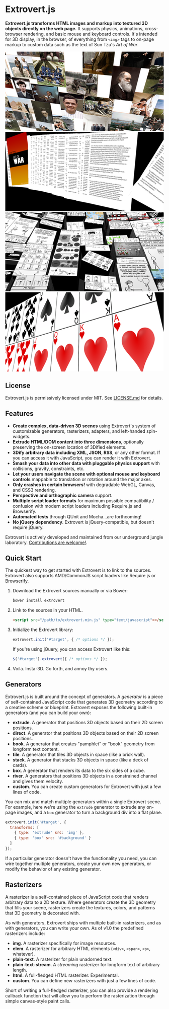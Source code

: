 # Extrovert.js #

**Extrovert.js transforms HTML images and markup into textured 3D objects
directly on the web page.** It supports physics, animations, cross-browser
rendering, and basic mouse and keyboard controls. It's intended for 3D display,
in the browser, of everything from `<img>` tags to on-page markup to custom data
such as the text of Sun Tzu's *Art of War*.

![](assets/extrovert_photo3d_thumb.jpg)
![](assets/extrovert_artofwar_thumb.png)
![](assets/extrovert_xkc3d_thumb.jpg)
![](assets/extrovert_cards_thumb.png)

## License ##

Extrovert.js is permissively licensed under MIT. See [LICENSE.md](LICENSE.md)
for details.

## Features ##

- **Create complex, data-driven 3D scenes** using Extrovert's system of
customizable generators, rasterizers, adapters, and left-handed spin-widgets.
- **Extrude HTML/DOM content into three dimensions**, optionally preserving
the on-screen location of 3Dified elements.
- **3Dify arbitrary data including XML, JSON, RSS**, or any other format. If
you can access it with JavaScript, you can render it with Extrovert.
- **Smash your data into other data with pluggable physics support** with
collisions, gravity, constraints, etc.
- **Let your users navigate the scene with optional mouse and keyboard
controls** mappable to translation or rotation around the major axes.
- **Only crashes in certain browsers!** with degradable WebGL, Canvas, and CSS3
rendering.
- **Perspective and orthographic camera** support.
- **Multiple script loader formats** for maximum possible compatibility /
confusion with modern script loaders including Require.js and Browserify.
- **Automated tests** through QUnit and Mocha...are forthcoming!
- **No jQuery dependency**. Extrovert is jQuery-compatible, but doesn't require
jQuery.

Extrovert is actively developed and maintained from our underground jungle
laboratory. [Contributions are welcome!](CONTRIBUTE.md).

## Quick Start ##

The quickest way to get started with Extrovert is to link to the sources.
Extrovert also supports AMD/CommonJS script loaders like Require.js or
Browserify.

1. Download the Extrovert sources manually or via Bower:

    ```bash
    bower install extrovert
    ```

2. Link to the sources in your HTML.

    ```html
    <script src="/path/to/extrovert.min.js" type="text/javascript"></script>
    ```

3. Initialize the Extrovert library:

    ```javascript
    extrovert.init('#target', { /* options */ });
    ```

    If you're using jQuery, you can access Extrovert like this:

    ```javascript
    $('#target').extrovert({ /* options */ });
    ```

4. Voila. Insta-3D. Go forth, and annoy thy users.

## Generators ##

Extrovert.js is built around the concept of generators. A *generator* is a piece
of self-contained JavaScript code that generates 3D geometry according to a
creative scheme or blueprint. Extrovert exposes the following built-in
generators (and you can build your own):

- **extrude**. A generator that positions 3D objects based on their 2D screen positions.
- **direct**. A generator that positions 3D objects based on their 2D screen positions.
- **book**. A generator that creates "pamphlet" or "book" geometry from longform text content.
- **tile**. A generator that tiles 3D objects in space (like a brick wall).
- **stack**. A generator that stacks 3D objects in space (like a deck of cards).
- **box**. A generator that renders its data to the six sides of a cube.
- **river**. A generators that positions 3D objects in a constrained channel and gives them velocity.
- **custom**. You can create custom generators for Extrovert with just a few lines of code.

You can mix and match multiple generators within a single Extrovert scene. For
example, here we're using the `extrude` generator to extrude any on-page images,
and a `box` generator to turn a background div into a flat plane.

```javascript
extrovert.init('#target', {
  transforms: [
    { type: 'extrude' src: 'img' },
    { type: 'box' src: '#background' }
  ]
});
```

If a particular generator doesn't have the functionality you need, you can wire
together multiple generators, create your own new generators, or modify the
behavior of any existing generator.

## Rasterizers ##

A rasterizer is a self-contained piece of JavaScript code that renders arbitrary
data to a 2D texture. Where generators create the 3D geometry that fills your
scene, rasterizers create the textures, colors, and patterns that 3D geometry is
decorated with.

As with generators, Extrovert ships with multiple built-in rasterizers, and as
with generators, you can write your own. As of v1.0 the predefined rasterizers
include:

- **img**. A rasterizer specifically for image resources.
- **elem**. A rasterizer for arbitrary HTML elements (`<div>`, `<span>`, `<p>`, whatever).
- **plain-text**. A rasterizer for plain unadorned text.
- **plain-text-stream**. A *streaming* rasterizer for longform text of arbitrary length.
- **html**. A full-fledged HTML rasterizer. Experimental.
- **custom**. You can define new rasterizers with just a few lines of code.

Short of writing a full-fledged rasterizer, you can also provide a rendering
callback function that will allow you to perform the rasterization through
simple canvas-style paint calls.
